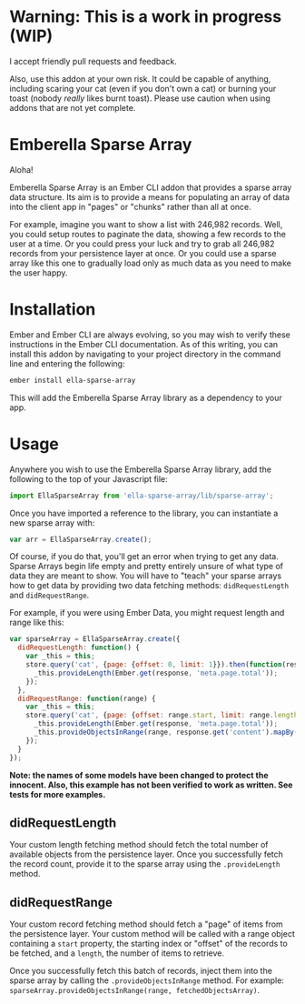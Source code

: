 # Warning: This is a work in progress (WIP)

I accept friendly pull requests and feedback.

Also, use this addon at your own risk. It could be capable of anything, including scaring your cat (even if you don't own a cat) or burning your toast (nobody *really* likes burnt toast). Please use caution when using addons that are not yet complete.

# Emberella Sparse Array

Aloha!

Emberella Sparse Array is an Ember CLI addon that provides a sparse array data structure. Its aim is to provide a means for populating an array of data into the client app in "pages" or "chunks" rather than all at once.

For example, imagine you want to show a list with 246,982 records. Well, you could setup routes to paginate the data, showing a few records to the user at a time. Or you could press your luck and try to grab all 246,982 records from your persistence layer at once. Or you could use a sparse array like this one to gradually load only as much data as you need to make the user happy.

# Installation

Ember and Ember CLI are always evolving, so you may wish to verify these instructions in the Ember CLI documentation. As of this writing, you can install this addon by navigating to your project directory in the command line and entering the following:

```bash
ember install ella-sparse-array
```

This will add the Emberella Sparse Array library as a dependency to your app.

# Usage

Anywhere you wish to use the Emberella Sparse Array library, add the following to the top of your Javascript file:

```javascript
import EllaSparseArray from 'ella-sparse-array/lib/sparse-array';
```

Once you have imported a reference to the library, you can instantiate a new sparse array with:

```javascript
var arr = EllaSparseArray.create();
```

Of course, if you do that, you'll get an error when trying to get any data. Sparse Arrays begin life empty and pretty entirely unsure of what type of data they are meant to show. You will have to "teach" your sparse arrays how to get data by providing two data fetching methods: `didRequestLength` and `didRequestRange`.

For example, if you were using Ember Data, you might request length and range like this:

```javascript
var sparseArray = EllaSparseArray.create({
  didRequestLength: function() {
    var _this = this;
    store.query('cat', {page: {offset: 0, limit: 1}}).then(function(response) {
      _this.provideLength(Ember.get(response, 'meta.page.total'));
    });
  },
  didRequestRange: function(range) {
    var _this = this;
    store.query('cat', {page: {offset: range.start, limit: range.length}}).then(function(response) {
      _this.provideLength(Ember.get(response, 'meta.page.total'));
      _this.provideObjectsInRange(range, response.get('content').mapBy('record'));
    });
  }
});
```

**Note: the names of some models have been changed to protect the innocent. Also, this example has not been verified to work as written. See tests for more examples.**

## didRequestLength

Your custom length fetching method should fetch the total number of available objects from the persistence layer. Once you successfully fetch the record count, provide it to the sparse array using the `.provideLength` method.

## didRequestRange

Your custom record fetching method should fetch a "page" of items from the persistence layer. Your custom method will be called with a range object containing a `start` property, the starting index or "offset" of the records to be fetched, and a `length`, the number of items to retrieve.

Once you successfully fetch this batch of records, inject them into the sparse array by calling the `.provideObjectsInRange` method. For example: `sparseArray.provideObjectsInRange(range, fetchedObjectsArray)`.
